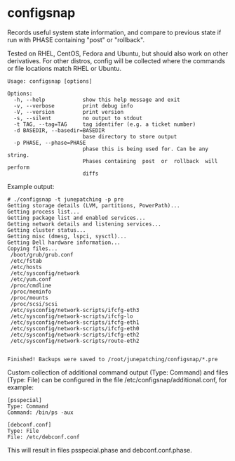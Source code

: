 # configsnap

Records useful system state information, and compare to previous state if run with PHASE containing "post" or "rollback".

Tested on RHEL, CentOS, Fedora and Ubuntu, but should also work on other derivatives. For other distros, config will be collected where the commands or file locations match RHEL or Ubuntu.

```
Usage: configsnap [options]

Options:
  -h, --help            show this help message and exit
  -v, --verbose         print debug info
  -V, --version         print version
  -s, --silent          no output to stdout
  -t TAG, --tag=TAG     tag identifer (e.g. a ticket number)
  -d BASEDIR, --basedir=BASEDIR
                        base directory to store output
  -p PHASE, --phase=PHASE
                        phase this is being used for. Can be any string.
                        Phases containing  post  or  rollback  will perform
                        diffs
```

Example output:
```
# ./configsnap -t junepatching -p pre
Getting storage details (LVM, partitions, PowerPath)...
Getting process list...
Getting package list and enabled services...
Getting network details and listening services...
Getting cluster status...
Getting misc (dmesg, lspci, sysctl)...
Getting Dell hardware information...
Copying files...
 /boot/grub/grub.conf 
 /etc/fstab 
 /etc/hosts 
 /etc/sysconfig/network 
 /etc/yum.conf 
 /proc/cmdline 
 /proc/meminfo 
 /proc/mounts 
 /proc/scsi/scsi 
 /etc/sysconfig/network-scripts/ifcfg-eth3 
 /etc/sysconfig/network-scripts/ifcfg-lo 
 /etc/sysconfig/network-scripts/ifcfg-eth1 
 /etc/sysconfig/network-scripts/ifcfg-eth0 
 /etc/sysconfig/network-scripts/ifcfg-eth2 
 /etc/sysconfig/network-scripts/route-eth2 


Finished! Backups were saved to /root/junepatching/configsnap/*.pre
```

Custom collection of additional command output (Type: Command) and files (Type: File) can be configured in the file /etc/configsnap/additional.conf, for example:

```
[psspecial]
Type: Command
Command: /bin/ps -aux

[debconf.conf]
Type: File
File: /etc/debconf.conf
```

This will result in files psspecial.phase and debconf.conf.phase.
